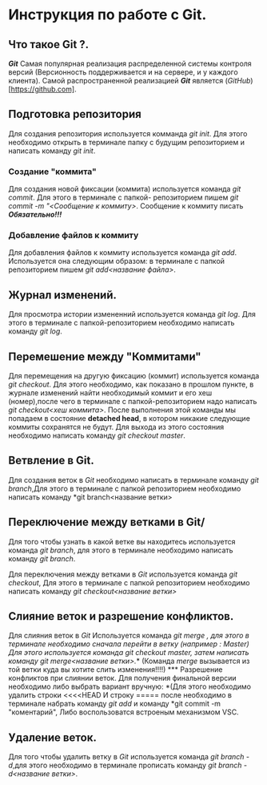 # Инструкция по работе с Git.

## Что такое Git ?.

***Git*** Самая популярная реализация распределенной системы контроля версий (Версионность поддерживается и на сервере, и у каждого клиента). Самой распространенной реализацией ***Git*** является (*GitHub*) [https://github.com].

## Подготовка репозитория
Для создания репозитория используется комманда *git init*. Для этого необходимо открыть в терминале папку с будущим репозиторием и написать команду *git init*. 


### Создание "коммита"

Для создания новой фиксации (коммита) используется команда *git commit*. Для этого в терминале с папкой- репозиторием пишем *git commit -m "<Сообщение к коммиту>*. Сообщение к коммиту писать ***Обязательно!!!*** 

### Добавление файлов к коммиту ###

Для добавления файлов к коммиту используется команда *git add*. Используется она следующим образом: в терминале с папкой репозиторием пишем *git add<название файла>*. 



## Журнал изменений.

Для просмотра истории измененний используется команда *git log*. Для этого в терминале с папкой-репозиторием необходимо написать команду *git log*.

## Перемешение между "Коммитами"
Для перемещения на другую фиксацию (коммит) используется команда *git checkout*. Для этого необходимо, как показано в прошлом пункте, в журнале изменений найти необходимый коммит и его хеш (номер),после чего в терминале с папкой-репозиторием надо написать *git checkout<хеш коммита>*.
После выполнения этой команды мы попадаем в состояние **detached head**, в котором никакие следующие коммиты сохранятся не будут. Для выхода из этого состояния необходимо написать команду *git checkout master*.

## Ветвление в Git.
Для создания веток в *Git* необходимо написать в терминале команду *git branch*,Для этого в терминале с папкой репозиторием необходимо написать команду *git branch<название ветки>
## Переключение между ветками в Git/
Для того чтобы узнать в какой ветке вы находитесь используется команда *git branch*, для этого в терминале необходимо написать команду *git branch*.

Для переключения между ветками в *Git* используется команда *git checkout*, Для этого в терминале с папкой репозиторием необходимо написать команду *git checkout<название ветки>*

## Слияние веток и разрешение конфликтов.
Для слияния веток в *Git* Используется команда *git merge *, для этого в терминале необходимо сначала перейти в  ветку (например : *Master*) Для этого используется команда *git checkout master*, затем написать команду *git merge<название ветки>*.*** (Команда *merge* вызывается из той ветки куда вы хотите слить изменения!!!!) ***
Разрешение конфликтов при слиянии веток. Для получения финальной версии необходимо либо выбрать вариант вручную: *(Для этого необходимо удалить строки <<<<HEAD И строку ===== после необходимо в терминале набрать команду *git add* и команду *git commit -m "коментарий", Либо воспользоватся встроеным механизмом VSC.

## Удаление веток.
Для того чтобы удалить ветку в *Git* используется команда *git branch -d*,для этого необходимо в терминале прописать команду *git branch -d<название ветки>*.